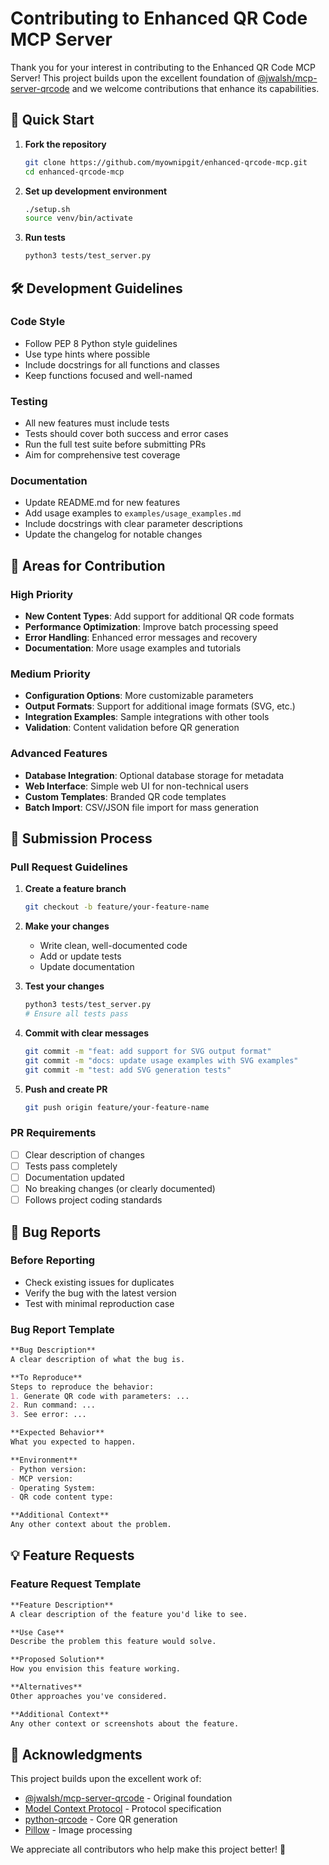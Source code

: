 # Contributing to Enhanced QR Code MCP Server

Thank you for your interest in contributing to the Enhanced QR Code MCP Server! This project builds upon the excellent foundation of [@jwalsh/mcp-server-qrcode](https://github.com/jwalsh/mcp-server-qrcode) and we welcome contributions that enhance its capabilities.

## 🚀 Quick Start

1. **Fork the repository**
   ```bash
   git clone https://github.com/myownipgit/enhanced-qrcode-mcp.git
   cd enhanced-qrcode-mcp
   ```

2. **Set up development environment**
   ```bash
   ./setup.sh
   source venv/bin/activate
   ```

3. **Run tests**
   ```bash
   python3 tests/test_server.py
   ```

## 🛠️ Development Guidelines

### Code Style
- Follow PEP 8 Python style guidelines
- Use type hints where possible
- Include docstrings for all functions and classes
- Keep functions focused and well-named

### Testing
- All new features must include tests
- Tests should cover both success and error cases
- Run the full test suite before submitting PRs
- Aim for comprehensive test coverage

### Documentation
- Update README.md for new features
- Add usage examples to `examples/usage_examples.md`
- Include docstrings with clear parameter descriptions
- Update the changelog for notable changes

## 🎯 Areas for Contribution

### High Priority
- **New Content Types**: Add support for additional QR code formats
- **Performance Optimization**: Improve batch processing speed
- **Error Handling**: Enhanced error messages and recovery
- **Documentation**: More usage examples and tutorials

### Medium Priority
- **Configuration Options**: More customizable parameters
- **Output Formats**: Support for additional image formats (SVG, etc.)
- **Integration Examples**: Sample integrations with other tools
- **Validation**: Content validation before QR generation

### Advanced Features
- **Database Integration**: Optional database storage for metadata
- **Web Interface**: Simple web UI for non-technical users
- **Custom Templates**: Branded QR code templates
- **Batch Import**: CSV/JSON file import for mass generation

## 📝 Submission Process

### Pull Request Guidelines

1. **Create a feature branch**
   ```bash
   git checkout -b feature/your-feature-name
   ```

2. **Make your changes**
   - Write clean, well-documented code
   - Add or update tests
   - Update documentation

3. **Test your changes**
   ```bash
   python3 tests/test_server.py
   # Ensure all tests pass
   ```

4. **Commit with clear messages**
   ```bash
   git commit -m "feat: add support for SVG output format"
   git commit -m "docs: update usage examples with SVG examples"
   git commit -m "test: add SVG generation tests"
   ```

5. **Push and create PR**
   ```bash
   git push origin feature/your-feature-name
   ```

### PR Requirements
- [ ] Clear description of changes
- [ ] Tests pass completely
- [ ] Documentation updated
- [ ] No breaking changes (or clearly documented)
- [ ] Follows project coding standards

## 🐛 Bug Reports

### Before Reporting
- Check existing issues for duplicates
- Verify the bug with the latest version
- Test with minimal reproduction case

### Bug Report Template
```markdown
**Bug Description**
A clear description of what the bug is.

**To Reproduce**
Steps to reproduce the behavior:
1. Generate QR code with parameters: ...
2. Run command: ...
3. See error: ...

**Expected Behavior**
What you expected to happen.

**Environment**
- Python version: 
- MCP version: 
- Operating System: 
- QR code content type: 

**Additional Context**
Any other context about the problem.
```

## 💡 Feature Requests

### Feature Request Template
```markdown
**Feature Description**
A clear description of the feature you'd like to see.

**Use Case**
Describe the problem this feature would solve.

**Proposed Solution**
How you envision this feature working.

**Alternatives**
Other approaches you've considered.

**Additional Context**
Any other context or screenshots about the feature.
```

## 🙏 Acknowledgments

This project builds upon the excellent work of:
- [@jwalsh/mcp-server-qrcode](https://github.com/jwalsh/mcp-server-qrcode) - Original foundation
- [Model Context Protocol](https://github.com/modelcontextprotocol) - Protocol specification
- [python-qrcode](https://github.com/lincolnloop/python-qrcode) - Core QR generation
- [Pillow](https://github.com/python-pillow/Pillow) - Image processing

We appreciate all contributors who help make this project better! 🎉